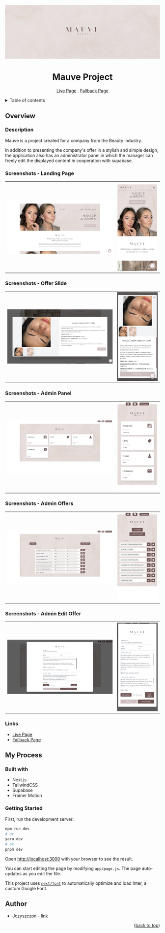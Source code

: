 ![Banner Mauve](/app/img/mauve-banner.png)

<div align="center">

# Mauve Project

[Live Page][live-page] . [Fallback Page][fallback-page]

</div>

<details>
<summary>Table of contents</summary>

-   [Overview](#overview)
    -   [Description](#the-challenge)
    -   [Screenshots - Landing Page](#screenshots-landing)
    -   [Screenshots - Offer](#screenshots-offer)
    -   [Screenshots - Admin Panel](#screenshots-admin-panel)
    -   [Screenshots - Admin Offers](#screenshots-admin-offers)
    -   [Screenshots - Admin Edit Offer](#screenshots-admin-edit)
    -   [Links](#links)
-   [My process](#my-process)
    -   [Built with](#built-with)
    -   [Getting Started](#getting-started)
-   [Author](#author)

</details>

## Overview

### Description

Mauve is a project created for a company from the Beauty industry.

In addition to presenting the company's offer in a stylish and simple design, the application also has an administrator panel in which the manager can freely edit the displayed content in cooperation with supabase.

### Screenshots - Landing Page

<table>
    <tr>
        <td>
            <img src="./app/img/mauve-landing.png" alt="Desktop solution" width="100%" title="Desktop solution"/>
        </td>
        <td>
            <img src="./app/img/mauve-landing-mobile.png" alt="Mobile solution" title="Mobile solution" width="100%" />
        </td>
    </tr>
</table>

### Screenshots - Offer Slide

<table>
    <tr>
        <td>
            <img src="./app/img/mauve-offer.png" alt="Desktop solution" width="100%" title="Desktop solution"/>
        </td>
        <td>
            <img src="./app/img/mauve-offer-mobile.png" alt="Mobile solution" title="Mobile solution" width="100%" />
        </td>
    </tr>
</table>

### Screenshots - Admin Panel

<table>
    <tr>
        <td>
            <img src="./app/img/mauve-admin.png" alt="Desktop solution" width="100%" title="Desktop solution"/>
        </td>
        <td>
            <img src="./app/img/mauve-admin-mobile.png" alt="Mobile solution" title="Mobile solution" width="100%" />
        </td>
    </tr>
</table>

### Screenshots - Admin Offers

<table>
    <tr>
        <td>
            <img src="./app/img/mauve-admin-offer.png" alt="Desktop solution" width="100%" title="Desktop solution"/>
        </td>
        <td>
            <img src="./app/img/mauve-admin-offer-mobile.png" alt="Mobile solution" title="Mobile solution" width="100%" />
        </td>
    </tr>
</table>

### Screenshots - Admin Edit Offer

<table>
    <tr>
        <td>
            <img src="./app/img/mauve-admin-edit.png" alt="Desktop solution" width="100%" title="Desktop solution"/>
        </td>
        <td>
            <img src="./app/img/mauve-admin-edit-mobile.png" alt="Mobile solution" title="Mobile solution" width="100%" />
        </td>
    </tr>
</table>

### Links

-   [Live Page][live-page]
-   [Fallback Page][fallback-page]

## My Process

### Built with

-   Next.js
-   TailwindCSS
-   Supabase
-   Framer Motion

### Getting Started

First, run the development server:

```bash
npm run dev
# or
yarn dev
# or
pnpm dev
```

Open [http://localhost:3000](http://localhost:3000) with your browser to see the result.

You can start editing the page by modifying `app/page.js`. The page auto-updates as you edit the file.

This project uses [`next/font`](https://nextjs.org/docs/basic-features/font-optimization) to automatically optimize and load Inter, a custom Google Font.

## Author

-   Jczyszczon - [link](https://jczyszczon.pl)

<p align="right">(<a href="#top">back to top</a>)</p>

[live-page]: https://www.mauve.pl
[fallback-page]: https://mauve-brown.vercel.app



